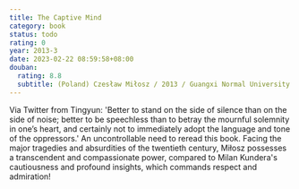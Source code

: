 ```yaml
---
title: The Captive Mind
category: book
status: todo
rating: 0
year: 2013-3
date: 2023-02-22 08:59:58+08:00
douban:
  rating: 8.8
  subtitle: (Poland) Czesław Miłosz / 2013 / Guangxi Normal University Press
---
```


Via Twitter from Tingyun: 'Better to stand on the side of silence than on the side of noise; better to be speechless than to betray the mournful solemnity in one’s heart, and certainly not to immediately adopt the language and tone of the oppressors.' An uncontrollable need to reread this book. Facing the major tragedies and absurdities of the twentieth century, Miłosz possesses a transcendent and compassionate power, compared to Milan Kundera's cautiousness and profound insights, which commands respect and admiration!
